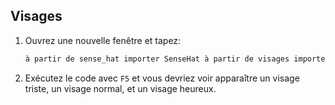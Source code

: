 ## Visages

1. Ouvrez une nouvelle fenêtre et tapez:
    
    ```python
    à partir de sense_hat importer SenseHat à partir de visages importer normal, heureux, triste à partir du temps importer sommeil sens = SenseHat () sense.set_pixels (triste) sleep (1) sense.set_pixels (normal) sleep (1) sense.set_pixels (content)
    ```

2. Exécutez le code avec `F5` et vous devriez voir apparaître un visage triste, un visage normal, et un visage heureux.
